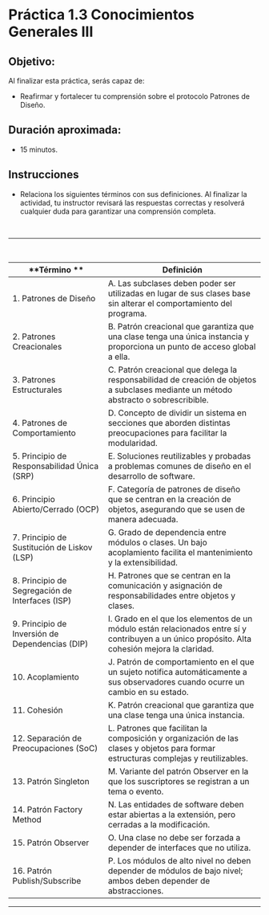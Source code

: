 # Práctica 1.3 Conocimientos Generales III

## Objetivo:

Al finalizar esta práctica, serás capaz de:
- Reafirmar y fortalecer tu comprensión sobre el protocolo Patrones de Diseño.

## Duración aproximada:
- 15 minutos.

## Instrucciones 

- Relaciona los siguientes términos con sus definiciones. Al finalizar la actividad, tu instructor revisará las respuestas correctas y resolverá cualquier duda para garantizar una comprensión completa.


<br/>

---

<br/>


| **Término **         | **Definición**                  |
|--------------------------------|-----------------------------------------|
| 1. Patrones de Diseño          | A. Las subclases deben poder ser utilizadas en lugar de sus clases base sin alterar el comportamiento del programa.        |
| 2. Patrones Creacionales       | B. Patrón creacional que garantiza que una clase tenga una única instancia y proporciona un punto de acceso global a ella. |
| 3. Patrones Estructurales      | C. Patrón creacional que delega la responsabilidad de creación de objetos a subclases mediante un método abstracto o sobrescribible. |
| 4. Patrones de Comportamiento  | D. Concepto de dividir un sistema en secciones que aborden distintas preocupaciones para facilitar la modularidad.         |
| 5. Principio de Responsabilidad Única (SRP) | E. Soluciones reutilizables y probadas a problemas comunes de diseño en el desarrollo de software.                  |
| 6. Principio Abierto/Cerrado (OCP) | F. Categoría de patrones de diseño que se centran en la creación de objetos, asegurando que se usen de manera adecuada.  |
| 7. Principio de Sustitución de Liskov (LSP) | G. Grado de dependencia entre módulos o clases. Un bajo acoplamiento facilita el mantenimiento y la extensibilidad. |
| 8. Principio de Segregación de Interfaces (ISP) | H. Patrones que se centran en la comunicación y asignación de responsabilidades entre objetos y clases.           |
| 9. Principio de Inversión de Dependencias (DIP) | I. Grado en el que los elementos de un módulo están relacionados entre sí y contribuyen a un único propósito. Alta cohesión mejora la claridad. |
| 10. Acoplamiento               | J. Patrón de comportamiento en el que un sujeto notifica automáticamente a sus observadores cuando ocurre un cambio en su estado. |
| 11. Cohesión                  | K. Patrón creacional que garantiza que una clase tenga una única instancia.                                             |
| 12. Separación de Preocupaciones (SoC) | L. Patrones que facilitan la composición y organización de las clases y objetos para formar estructuras complejas y reutilizables. |
| 13. Patrón Singleton          | M. Variante del patrón Observer en la que los suscriptores se registran a un tema o evento.                              |
| 14. Patrón Factory Method     | N. Las entidades de software deben estar abiertas a la extensión, pero cerradas a la modificación.                       |
| 15. Patrón Observer           | O. Una clase no debe ser forzada a depender de interfaces que no utiliza.                                              |
| 16. Patrón Publish/Subscribe  | P. Los módulos de alto nivel no deben depender de módulos de bajo nivel; ambos deben depender de abstracciones.         |

--- 

